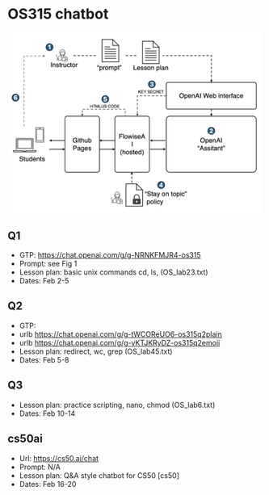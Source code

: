 # OS315 chatbot

![Alt text](./chatbot_config_flow.png "Optional title")


## Q1	
- GTP: 	https://chat.openai.com/g/g-NRNKFMJR4-os315
- Prompt: see Fig 1
- Lesson plan: basic unix commands cd, ls,  (OS_lab23.txt)
- Dates: Feb 2-5

## Q2
- GTP:
- urlb https://chat.openai.com/g/g-tWCOReUO6-os315q2plain
- urlb https://chat.openai.com/g/g-yKTJKRyDZ-os315q2emoji
- Lesson plan: redirect, wc, grep (OS_lab45.txt)
- Dates: Feb 5-8

## Q3	
- Lesson plan: practice scripting, nano, chmod (OS_lab6.txt)
- Dates: Feb 10-14

## cs50ai	
- Url: https://cs50.ai/chat
- Prompt: N/A
- Lesson plan: Q&A style chatbot for CS50 [cs50]
- Dates: Feb 16-20
